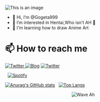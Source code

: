 ![This is an image](https://i.ibb.co/NpbWxVn/FGO-Ishtar.jpg)

- 👋 Hi, I’m @Gogeta999 
- 👀 I’m interested in Hentai,Who isn't AH 🧐
- 🌱 I'm learning how to draw Anime Art


# 📫 How to reach me 

<p>
<a href="https://twitter.com/666ash999" target="_blank"><img alt="Twitter" src="https://i.ibb.co/rtR9cNr/Gmail-Icon-2013-2020-svg.png" /> </a>  
<a href="https://ash999.xyz" target="_blank"><img alt="Blog" src="https://ash999.xyz/Ash999.svg" /></a> 
<a href="https://twitter.com/666ash999" target="_blank"><img alt="Twitter" src="https://i.ibb.co/KyRSFnG/1515750.png" /> </a>
</p>

&nbsp; [![Spotify](https://gogeta999-spotify.vercel.app/api/spotify?background_color=0d1117&border_color=ffffff)](https://open.spotify.com/user/c6nj6pof99aq9ec1qrhm2bxrm)

[![Anurag's GitHub stats](https://github-readme-stats.vercel.app/api?username=gogeta999&theme=synthwave)](https://github.com/anuraghazra/github-readme-stats)
&nbsp;
[![Top Langs](https://github-readme-stats.vercel.app/api/top-langs/?username=gogeta999&&theme=synthwave&layout=compact)](https://github.com/anuraghazra/github-readme-stats)


<p align="center">
        <img src="https://raw.githubusercontent.com/bornmay/bornmay/Update/svg/Bottom.svg" alt="Wave Ah" />
</p>

